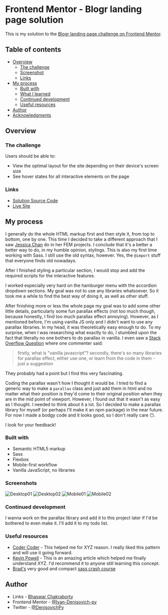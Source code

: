 # Frontend Mentor - Blogr landing page solution

This is my solution to the [Blogr landing page challenge on Frontend Mentor](https://www.frontendmentor.io/challenges/blogr-landing-page-EX2RLAApP).

## Table of contents

-   [Overview](#overview)
    -   [The challenge](#the-challenge)
    -   [Screenshot](#screenshot)
    -   [Links](#links)
-   [My process](#my-process)
    -   [Built with](#built-with)
    -   [What I learned](#what-i-learned)
    -   [Continued development](#continued-development)
    -   [Useful resources](#useful-resources)
-   [Author](#author)
-   [Acknowledgments](#acknowledgments)

## Overview

### The challenge

Users should be able to:

-   View the optimal layout for the site depending on their device's screen size
-   See hover states for all interactive elements on the page

### Links

-   [Solution Source Code](https://github.com/Ivan-Denisovich-py/fem-projects/tree/main/blogr-landing-page-main)
-   [Live Site](https://ivan-denisovich-py.github.io/fem-projects/blogr-landing-page-main)

## My process

I generally do the whole HTML markup first and then style it, from top to bottom, one by one. This time I decided to take a different approach that I saw [Jessica Chan](https://www.youtube.com/thecodercoder) do in her FEM projects. I conclude that it's a better a better way to do, in my humble opinion, stylings. This is also my first time working with Sass. I still use the old syntax, however. Yes, the `@import` stuff that everyone finds old nowadays.

After I finished styling a particular section, I would stop and add the required scripts for the interactive features.

I worked especially very hard on the hamburger menu with the accordion dropdown sections. My goal was not to use any libraries whatsoever. So it took me a while to find the best way of doing it, as well as other stuff.

After finishing more or less the whole page my goal was to add some other little details, particularly some fun parallax effects (not too much though, because honestly, I find too much parallax effect annoying). However, as I mentioned before, I'm using vanilla JS only and I didn't want to use any parallax libraries. In my head, it was theoretically easy enough to do. To my surprise, when I was researching what exactly to do, I stumbled upon the fact that literally no one bothers to do parallax in vanilla. I even saw a [Stack Overflow Question](https://stackoverflow.com/questions/48999925/how-to-make-a-parallax-effect-with-vanilla-javascript-es5) where one commenter said:

> firstly, what is "vanilla javascript"? secondly, there's so many libraries for parallax effect, either use one, or learn from the code in them - just a suggestion

They probably had a point but I find this very fascinating.

Coding the parallax wasn't how I thought it would be. I tried to find a generic way to make a `parallax` class and just add them in html and no matter what their position is they'd come to their original position when they are in the mid point of viewport. However, I found out that it wasn't as easy as I thought. I needed to think about it a lot. So I decided to make a parallax library for myself (or perhaps I'll make it an npm package) in the near future. For now I made a bodgy code and it looks good, so I don't really care 😶.

I look for your feedback!

### Built with

-   Semantic HTML5 markup
-   Sass
-   Flexbox
-   Mobile-first workflow
-   Vanilla JavaScript, no libraries

### Screenshots

![Desktop01](screenshots/ss1.png)
![Desktop02](screenshots/ss2.png)
![Mobile01](screenshots/ss3.png)
![Mobile02](screenshots/ss4.png)

### Continued development

I wanna work on the parallax library and add it to this project later if I'd be bothered to even make it. I'll add it to my todo list.

### Useful resources

-   [Coder Coder](https://www.youtube.com/thecodercoder) - This helped me for XYZ reason. I really liked this pattern and will use it going forward.
-   [Kevin Powell](https://www.youtube.com/kevinpowell) - This is an amazing article which helped me finally understand XYZ. I'd recommend it to anyone still learning this concept.
-   [Brad's](https://www.youtube.com/user/TechGuyWeb) very good and compact [sass crash course](https://www.youtube.com/watch?v=nu5mdN2JIwM)

## Author

-   Links - [Bhaswar Chakraborty](https://ivan-denisovich-py.github.io/link-tree/)
-   Frontend Mentor - [@Ivan-Denisovich-py](https://www.frontendmentor.io/profile/Ivan-Denisovich-py)
-   Twitter - [@DenisovichPy](https://www.twitter.com/DenisovichPy)
